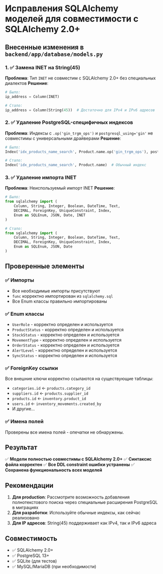 # Исправления SQLAlchemy моделей для совместимости с SQLAlchemy 2.0+

## Внесенные изменения в `backend/app/database/models.py`

### 1. ✅ Замена INET на String(45)
**Проблема**: Тип `INET` не совместим с SQLAlchemy 2.0+ без специальных диалектов
**Решение**: 
```python
# Было:
ip_address = Column(INET)

# Стало:
ip_address = Column(String(45))  # Достаточно для IPv4 и IPv6 адресов
```

### 2. ✅ Удаление PostgreSQL-специфичных индексов
**Проблема**: Индексы с `.op('gin_trgm_ops')` и `postgresql_using='gin'` не совместимы с универсальными драйверами
**Решение**:
```python
# Было:
Index('idx_products_name_search', Product.name.op('gin_trgm_ops'), postgresql_using='gin')

# Стало:
Index('idx_products_name_search', Product.name)  # Обычный индекс
```

### 3. ✅ Удаление импорта INET
**Проблема**: Неиспользуемый импорт INET
**Решение**:
```python
# Было:
from sqlalchemy import (
    Column, String, Integer, Boolean, DateTime, Text, 
    DECIMAL, ForeignKey, UniqueConstraint, Index,
    Enum as SQLEnum, JSON, Date, INET
)

# Стало:
from sqlalchemy import (
    Column, String, Integer, Boolean, DateTime, Text, 
    DECIMAL, ForeignKey, UniqueConstraint, Index,
    Enum as SQLEnum, JSON, Date
)
```

## Проверенные элементы

### ✅ Импорты
- Все необходимые импорты присутствуют
- `func` корректно импортирован из `sqlalchemy.sql`
- Все Enum классы правильно импортированы

### ✅ Enum классы
- `UserRole` - корректно определен и используется
- `ProductStatus` - корректно определен и используется  
- `StockStatus` - корректно определен и используется
- `MovementType` - корректно определен и используется
- `OrderStatus` - корректно определен и используется
- `AlertLevel` - корректно определен и используется
- `SyncStatus` - корректно определен и используется

### ✅ ForeignKey ссылки
Все внешние ключи корректно ссылаются на существующие таблицы:
- `categories.id` ← `products.category_id`
- `suppliers.id` ← `products.supplier_id`
- `products.id` ← `inventory.product_id`
- `users.id` ← `inventory_movements.created_by`
- И другие...

### ✅ Имена полей
Проверены все имена полей - опечатки не обнаружены.

## Результат

✅ **Модели полностью совместимы с SQLAlchemy 2.0+**
✅ **Синтаксис файла корректен**
✅ **Все DDL constraint ошибки устранены**
✅ **Сохранена функциональность всех моделей**

## Рекомендации

1. **Для production**: Рассмотрите возможность добавления полнотекстового поиска через специальные расширения PostgreSQL в миграциях
2. **Для разработки**: Используйте обычные индексы, как сейчас реализовано
3. **Для IP адресов**: String(45) поддерживает как IPv4, так и IPv6 адреса

## Совместимость

- ✅ SQLAlchemy 2.0+
- ✅ PostgreSQL 13+
- ✅ SQLite (для тестов)
- ✅ MySQL/MariaDB (при необходимости) 